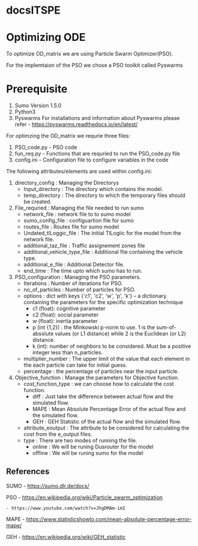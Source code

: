 # docsITSPE
# Optimizing ODE
To optimize OD_matrix we are using Particle Swarm Optimizer(PSO). 

For the implemtaion of the PSO we chose a PSO toolkit called Pyswarms 

# Prerequisite 
1. Sumo Version 1.5.0
2. Python3
3. Pyswarms 
    For installations and information about Pyswarms please refer - https://pyswarms.readthedocs.io/en/latest/

For optimzing the OD_matrix we requrie three files: 
1. PSO_code.py - PSO code
2. fun_req.py - Functions that are requried to run the PSO_code.py file
3. config.ini - Configuration file to configure variables in the code

The following attributes/elements are used within config.ini:
1. directory_config : Managing the Directorys
   - Input_directory : The directory which contains the model.
   - temp_directory : The directory to which the temporary files should be created. 
2. File_requried : Managing the file needed to run sumo
   - network_file : network file to to sumo model 
   - sumo_config_file : configuartion file for sumo
   - routes_file : Routes file for sumo model 
   - Undated_tlLoggic_file : The initial TlLogiic for the model from the network file. 
   - additional_taz_file : Traffic assignement zones file
   - additional_vehicle_type_file : Additional file containing the vehicle type. 
   - additional_e_file : Additional Detector file.
   - end_time : The time upto which sumo has to run.
3. PSO_configuration : Managing the PSO parameters. 
   - Iterations : Number of iterations for PSO. 
   - no_of_particles : Number of particles for PSO.
   - options : dict with keys {'c1', 'c2', 'w', 'p', 'k'} – a dictionary containing the parameters for the specific optimization technique
     - c1 (float): cognitive parameter
     - c2 (float): social parameter
     - w (float): inertia parameter
     - p (int {1,2}) : the Minkowski p-norm to use. 1 is the sum-of-absolute values (or L1 distance) while 2 is the Euclidean (or L2) distance.
     - k (int): number of neighbors to be considered. Must be a positive integer less than n_particles. 
    - multiplier_number : The upper limit ot the value that each element in the each particle can take for initial guess. 
    - percentage : the percentage of particles near the input particle. 
4. Objective_function : Manage the parameters for Objective function. 
   - cost_function_type : we can choose how to calculate the cost function. 
     - diff : Just take the difference between actual flow and the simulated flow. 
     - MAPE : Mean Absolute Percentage Error of the actual flow and the simulated flow.
     - GEH : GEH Statistic of the actual flow and the simulated flow.
   - attribute_eoutput : The attribute to be considered for calculating the cost from the e_output files. 
   - type : There are two modes of running the file. 
     - online : We will be runing Dusrouter for the model
     - offline : We will be runing sumo for the model


## References 
SUMO - https://sumo.dlr.de/docs/

PSO - https://en.wikipedia.org/wiki/Particle_swarm_optimization

    - https://www.youtube.com/watch?v=JhgDMAm-imI 

MAPE - https://www.statisticshowto.com/mean-absolute-percentage-error-mape/

GEH - https://en.wikipedia.org/wiki/GEH_statistic



